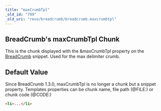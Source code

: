 ```yaml
---
title: "maxCrumbTpl"
_old_id: "799"
_old_uri: "revo/breadcrumb/breadcrumb.maxcrumbtpl"
---
```


## BreadCrumb's maxCrumbTpl Chunk

This is the chunk displayed with the &maxCrumbTpl property on the [BreadCrumb](extras/breadcrumb "BreadCrumb") snippet. Used for the max delimiter crumb.

## Default Value

Since BreadCrumb 1.3.0, maxCrumbTpl is no longer a chunk but a snippet property.
 Templates properties can be chunk name, file path (@FILE:) or chunk code (@CODE:)

``` html
<li>...</li>
```
